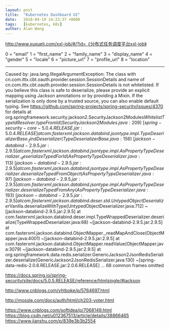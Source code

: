 ```yaml
---
layout: post
title:  "Kubernetes Dashboard UI"
date:   2018-04-19 14:23:37 +0000
tags:   [kubernetes, k8s]
author: Alan Wang
---
```

http://www.xuxueli.com/xxl-job/#/?id=《分布式任务调度平台xxl-job》

0 = "email"
1 = "first_name"
2 = "family_name"
3 = "display_name"
4 = "gender"
5 = "locale"
6 = "picture_url"
7 = "profile_url"
8 = "location"


---

Caused by: java.lang.IllegalArgumentException: The class with cn.com.ittx.cbt.oauth.provider.session.SessionDetails and name of cn.com.ittx.cbt.oauth.provider.session.SessionDetails is not whitelisted. If you believe this class is safe to deserialize, please provide an explicit mapping using Jackson annotations or by providing a Mixin. If the serialization is only done by a trusted source, you can also enable default typing. See https://github.com/spring-projects/spring-security/issues/4370 for details
	at org.springframework.security.jackson2.SecurityJackson2Modules$WhitelistTypeIdResolver.typeFromId(SecurityJackson2Modules.java:209) ~[spring-security-core-5.0.4.RELEASE.jar:5.0.4.RELEASE]
	at com.fasterxml.jackson.databind.jsontype.impl.TypeDeserializerBase._findDeserializer(TypeDeserializerBase.java:156) ~[jackson-databind-2.9.5.jar:2.9.5]
	at com.fasterxml.jackson.databind.jsontype.impl.AsPropertyTypeDeserializer._deserializeTypedForId(AsPropertyTypeDeserializer.java:113) ~[jackson-databind-2.9.5.jar:2.9.5]
	at com.fasterxml.jackson.databind.jsontype.impl.AsPropertyTypeDeserializer.deserializeTypedFromObject(AsPropertyTypeDeserializer.java:97) ~[jackson-databind-2.9.5.jar:2.9.5]
	at com.fasterxml.jackson.databind.jsontype.impl.AsPropertyTypeDeserializer.deserializeTypedFromAny(AsPropertyTypeDeserializer.java:193) ~[jackson-databind-2.9.5.jar:2.9.5]
	at com.fasterxml.jackson.databind.deser.std.UntypedObjectDeserializer$Vanilla.deserializeWithType(UntypedObjectDeserializer.java:712) ~[jackson-databind-2.9.5.jar:2.9.5]
	at com.fasterxml.jackson.databind.deser.impl.TypeWrappedDeserializer.deserialize(TypeWrappedDeserializer.java:68) ~[jackson-databind-2.9.5.jar:2.9.5]
	at com.fasterxml.jackson.databind.ObjectMapper._readMapAndClose(ObjectMapper.java:4001) ~[jackson-databind-2.9.5.jar:2.9.5]
	at com.fasterxml.jackson.databind.ObjectMapper.readValue(ObjectMapper.java:3079) ~[jackson-databind-2.9.5.jar:2.9.5]
	at org.springframework.data.redis.serializer.GenericJackson2JsonRedisSerializer.deserialize(GenericJackson2JsonRedisSerializer.java:130) ~[spring-data-redis-2.0.6.RELEASE.jar:2.0.6.RELEASE]
	... 68 common frames omitted



https://docs.spring.io/spring-security/site/docs/5.0.5.RELEASE/reference/htmlsingle/#jackson



http://www.cnblogs.com/yhtboke/p/5764697.html

http://mossle.com/docs/auth/html/ch203-voter.html

https://www.cnblogs.com/softidea/p/7068149.html
https://blog.csdn.net/u012367513/article/details/38866465
https://www.jianshu.com/p/839e3b3b2554
